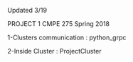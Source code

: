 Updated 3/19

PROJECT 1
CMPE 275
Spring 2018

1-Clusters communication : python_grpc


2-Inside Cluster : ProjectCluster